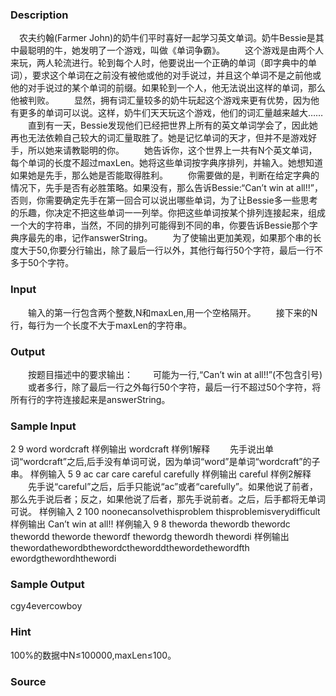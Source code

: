 
### Description
　农夫约翰(Farmer John)的奶牛们平时喜好一起学习英文单词。奶牛Bessie是其中最聪明的牛，她发明了一个游戏，叫做《单词争霸》。
　　这个游戏是由两个人来玩，两人轮流进行。轮到每个人时，他要说出一个正确的单词（即字典中的单词），要求这个单词在之前没有被他或他的对手说过，并且这个单词不是之前他或他的对手说过的某个单词的前缀。如果轮到一个人，他无法说出这样的单词，那么他被判败。
　　显然，拥有词汇量较多的奶牛玩起这个游戏来更有优势，因为他有更多的单词可以说。这样，奶牛们天天玩这个游戏，他们的词汇量越来越大……
　　直到有一天，Bessie发现他们已经把世界上所有的英文单词学会了，因此她再也无法依赖自己较大的词汇量取胜了。她是记忆单词的天才，但并不是游戏好手，所以她来请教聪明的你。
　　她告诉你，这个世界上一共有N个英文单词，每个单词的长度不超过maxLen。她将这些单词按字典序排列，并输入。她想知道如果她是先手，那么她是否能取得胜利。
　　你需要做的是，判断在给定字典的情况下，先手是否有必胜策略。如果没有，那么告诉Bessie:“Can’t win at all!!”，否则，你需要确定先手在第一回合可以说出哪些单词，为了让Bessie多一些思考的乐趣，你决定不把这些单词一一列举。你把这些单词按某个排列连接起来，组成一个大的字符串，当然，不同的排列可能得到不同的串，你要告诉Bessie那个字典序最先的串，记作answerString。
　　为了使输出更加美观，如果那个串的长度大于50,你要分行输出，除了最后一行以外，其他行每行50个字符，最后一行不多于50个字符。

### Input
　　输入的第一行包含两个整数,N和maxLen,用一个空格隔开。
　　接下来的N行，每行为一个长度不大于maxLen的字符串。

### Output
　　按题目描述中的要求输出：
　　可能为一行,“Can’t win at all!!”(不包含引号)
　　或者多行，除了最后一行之外每行50个字符，最后一行不超过50个字符，将所有行的字符连接起来是answerString。


### 


### Sample Input
2 9
word
wordcraft
样例输出
wordcraft
样例1解释
　　先手说出单词“wordcraft”之后,后手没有单词可说，因为单词“word”是单词“wordcraft”的子串。
样例输入
5 9
ac
car
care
careful
carefully
样例输出
careful
样例2解释
　　先手说“careful”之后，后手只能说“ac”或者“carefully”。如果他说了前者，那么先手说后者；反之，如果他说了后者，那先手说前者。之后，后手都将无单词可说。
样例输入
2 100
noonecansolvethisproblem
thisproblemisverydifficult
样例输出
Can’t win at all!!
样例输入
9 8
theworda
thewordb
thewordc
thewordd
theworde
thewordf
thewordg
thewordh
thewordi
样例输出
thewordathewordbthewordctheworddthewordethewordfth
ewordgthewordhthewordi

### Sample Output
cgy4evercowboy

### Hint
100%的数据中N≤100000,maxLen≤100。

### Source
